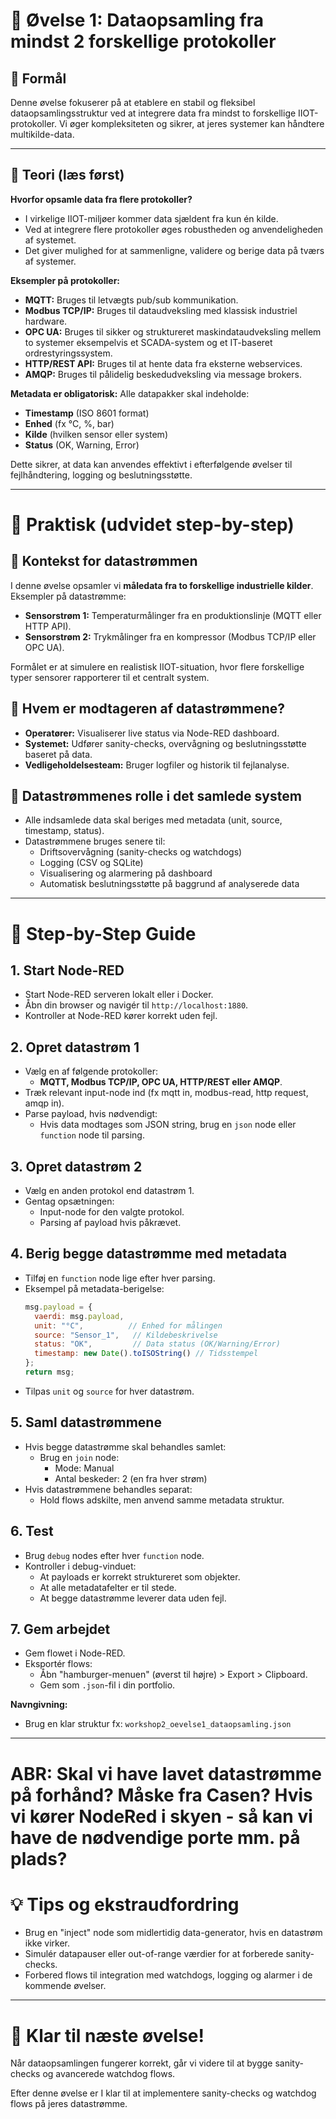 # 📝 Øvelse 1: Dataopsamling fra mindst 2 forskellige protokoller

## 🌟 Formål

Denne øvelse fokuserer på at etablere en stabil og fleksibel dataopsamlingsstruktur ved at integrere data fra mindst to forskellige IIOT-protokoller. Vi øger kompleksiteten og sikrer, at jeres systemer kan håndtere multikilde-data.

---

## 📖 Teori (læs først)

**Hvorfor opsamle data fra flere protokoller?**

- I virkelige IIOT-miljøer kommer data sjældent fra kun én kilde.
- Ved at integrere flere protokoller øges robustheden og anvendeligheden af systemet.
- Det giver mulighed for at sammenligne, validere og berige data på tværs af systemer.

**Eksempler på protokoller:**

- **MQTT:** Bruges til letvægts pub/sub kommunikation.
- **Modbus TCP/IP:** Bruges til dataudveksling med klassisk industriel hardware.
- **OPC UA:** Bruges til sikker og struktureret maskindataudveksling mellem to systemer eksempelvis et SCADA-system og et IT-baseret ordrestyringssystem.
- **HTTP/REST API:** Bruges til at hente data fra eksterne webservices.
- **AMQP:** Bruges til pålidelig beskedudveksling via message brokers.

**Metadata er obligatorisk:** Alle datapakker skal indeholde:

- **Timestamp** (ISO 8601 format)
- **Enhed** (fx °C, %, bar)
- **Kilde** (hvilken sensor eller system)
- **Status** (OK, Warning, Error)

Dette sikrer, at data kan anvendes effektivt i efterfølgende øvelser til fejlhåndtering, logging og beslutningsstøtte.

---

# 🔄 Praktisk (udvidet step-by-step)

## 📖 Kontekst for datastrømmen

I denne øvelse opsamler vi **måledata fra to forskellige industrielle kilder**. Eksempler på datastrømme:
- **Sensorstrøm 1:** Temperaturmålinger fra en produktionslinje (MQTT eller HTTP API).
- **Sensorstrøm 2:** Trykmålinger fra en kompressor (Modbus TCP/IP eller OPC UA).

Formålet er at simulere en realistisk IIOT-situation, hvor flere forskellige typer sensorer rapporterer til et centralt system.

## 📖 Hvem er modtageren af datastrømmene?

- **Operatører:** Visualiserer live status via Node-RED dashboard.
- **Systemet:** Udfører sanity-checks, overvågning og beslutningsstøtte baseret på data.
- **Vedligeholdelsesteam:** Bruger logfiler og historik til fejlanalyse.

## 💪 Datastrømmenes rolle i det samlede system

- Alle indsamlede data skal beriges med metadata (unit, source, timestamp, status).
- Datastrømmene bruges senere til:
  - Driftsovervågning (sanity-checks og watchdogs)
  - Logging (CSV og SQLite)
  - Visualisering og alarmering på dashboard
  - Automatisk beslutningsstøtte på baggrund af analyserede data

---

# 📕 Step-by-Step Guide

## 1. Start Node-RED
- Start Node-RED serveren lokalt eller i Docker.
- Åbn din browser og navigér til `http://localhost:1880`.
- Kontroller at Node-RED kører korrekt uden fejl.

## 2. Opret datastrøm 1
- Vælg en af følgende protokoller:
  - **MQTT, Modbus TCP/IP, OPC UA, HTTP/REST eller AMQP**.
- Træk relevant input-node ind (fx mqtt in, modbus-read, http request, amqp in).
- Parse payload, hvis nødvendigt:
  - Hvis data modtages som JSON string, brug en `json` node eller `function` node til parsing.

## 3. Opret datastrøm 2
- Vælg en anden protokol end datastrøm 1.
- Gentag opsætningen:
  - Input-node for den valgte protokol.
  - Parsing af payload hvis påkrævet.

## 4. Berig begge datastrømme med metadata
- Tilføj en `function` node lige efter hver parsing.
- Eksempel på metadata-berigelse:
    ```javascript
    msg.payload = {
      vaerdi: msg.payload,
      unit: "°C",          // Enhed for målingen
      source: "Sensor_1",   // Kildebeskrivelse
      status: "OK",         // Data status (OK/Warning/Error)
      timestamp: new Date().toISOString() // Tidsstempel
    };
    return msg;
    ```
- Tilpas `unit` og `source` for hver datastrøm.

## 5. Saml datastrømmene
- Hvis begge datastrømme skal behandles samlet:
  - Brug en `join` node:
    - Mode: Manual
    - Antal beskeder: 2 (en fra hver strøm)
- Hvis datastrømmene behandles separat:
  - Hold flows adskilte, men anvend samme metadata struktur.

## 6. Test
- Brug `debug` nodes efter hver `function` node.
- Kontroller i debug-vinduet:
  - At payloads er korrekt struktureret som objekter.
  - At alle metadatafelter er til stede.
  - At begge datastrømme leverer data uden fejl.

## 7. Gem arbejdet
- Gem flowet i Node-RED.
- Eksportér flows:
  - Åbn "hamburger-menuen" (øverst til højre) > Export > Clipboard.
  - Gem som `.json`-fil i din portfolio.

**Navngivning:**
- Brug en klar struktur fx: `workshop2_oevelse1_dataopsamling.json`

---

# ABR: Skal vi have lavet datastrømme på forhånd? Måske fra Casen? Hvis vi kører NodeRed i skyen - så kan vi have de nødvendige porte mm. på plads?

# 💡 Tips og ekstraudfordring
- Brug en "inject" node som midlertidig data-generator, hvis en datastrøm ikke virker.
- Simulér datapauser eller out-of-range værdier for at forberede sanity-checks.
- Forbered flows til integration med watchdogs, logging og alarmer i de kommende øvelser.

---

# 🎉 Klar til næste øvelse!
Når dataopsamlingen fungerer korrekt, går vi videre til at bygge sanity-checks og avancerede watchdog flows.

Efter denne øvelse er I klar til at implementere sanity-checks og watchdog flows på jeres datastrømme.

